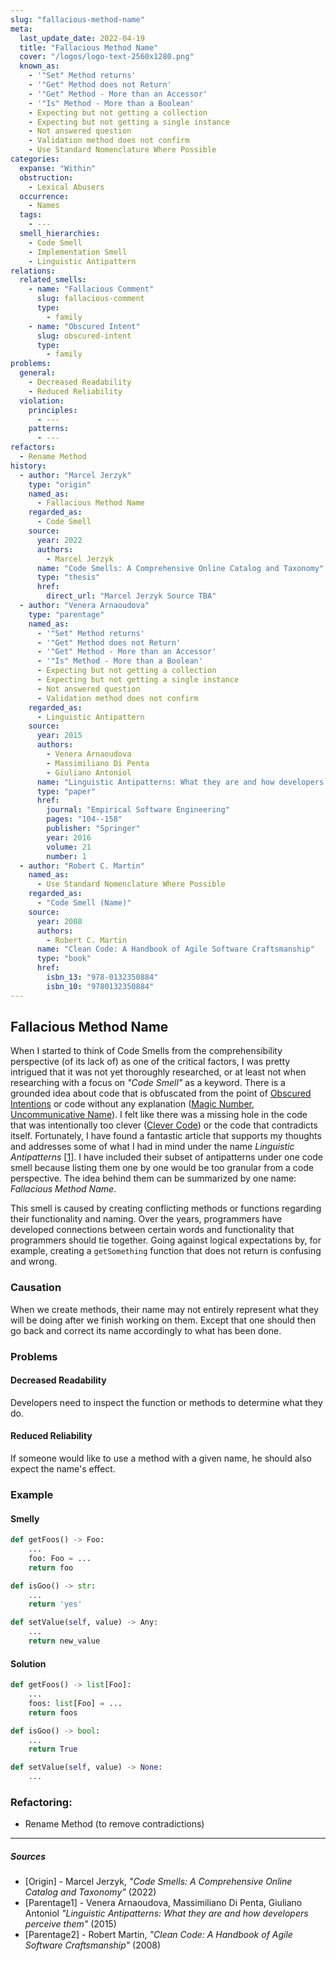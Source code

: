 ```yaml
---
slug: "fallacious-method-name"
meta:
  last_update_date: 2022-04-19
  title: "Fallacious Method Name"
  cover: "/logos/logo-text-2560x1280.png"
  known_as:
    - '"Set" Method returns'
    - '"Get" Method does not Return'
    - '"Get" Method - More than an Accessor'
    - '"Is" Method - More than a Boolean'
    - Expecting but not getting a collection
    - Expecting but not getting a single instance
    - Not answered question
    - Validation method does not confirm
    - Use Standard Nomenclature Where Possible
categories:
  expanse: "Within"
  obstruction:
    - Lexical Abusers
  occurrence:
    - Names
  tags:
    - ---
  smell_hierarchies:
    - Code Smell
    - Implementation Smell
    - Linguistic Antipattern
relations:
  related_smells:
    - name: "Fallacious Comment"
      slug: fallacious-comment
      type:
        - family
    - name: "Obscured Intent"
      slug: obscured-intent
      type:
        - family
problems:
  general:
    - Decreased Readability
    - Reduced Reliability
  violation:
    principles:
      - ---
    patterns:
      - ---
refactors:
  - Rename Method
history:
  - author: "Marcel Jerzyk"
    type: "origin"
    named_as:
      - Fallacious Method Name
    regarded_as:
      - Code Smell
    source:
      year: 2022
      authors:
        - Marcel Jerzyk
      name: "Code Smells: A Comprehensive Online Catalog and Taxonomy"
      type: "thesis"
      href:
        direct_url: "Marcel Jerzyk Source TBA"
  - author: "Venera Arnaoudova"
    type: "parentage"
    named_as:
      - '"Set" Method returns'
      - '"Get" Method does not Return'
      - '"Get" Method - More than an Accessor'
      - '"Is" Method - More than a Boolean'
      - Expecting but not getting a collection
      - Expecting but not getting a single instance
      - Not answered question
      - Validation method does not confirm
    regarded_as:
      - Linguistic Antipattern
    source:
      year: 2015
      authors:
        - Venera Arnaoudova
        - Massimiliano Di Penta
        - Giuliano Antoniol
      name: "Linguistic Antipatterns: What they are and how developers perceive them"
      type: "paper"
      href:
        journal: "Empirical Software Engineering"
        pages: "104--158"
        publisher: "Springer"
        year: 2016
        volume: 21
        number: 1
  - author: "Robert C. Martin"
    named_as:
      - Use Standard Nomenclature Where Possible
    regarded_as:
      - "Code Smell (Name)"
    source:
      year: 2008
      authors:
        - Robert C. Martin
      name: "Clean Code: A Handbook of Agile Software Craftsmanship"
      type: "book"
      href:
        isbn_13: "978-0132350884"
        isbn_10: "9780132350884"
---
```


## Fallacious Method Name

When I started to think of Code Smells from the comprehensibility perspective (of its lack of) as one of the critical factors, I was pretty intrigued that it was not yet thoroughly researched, or at least not when researching with a focus on _"Code Smell"_ as a keyword. There is a grounded idea about code that is obfuscated from the point of [Obscured Intentions](./obscured-intent.md) or code without any explanation ([Magic Number](./magic-number.md), [Uncommunicative Name](./uncommunicative-name.md)). I felt like there was a missing hole in the code that was intentionally too clever ([Clever Code](./clever-code.md)) or the code that contradicts itself. Fortunately, I have found a fantastic article that supports my thoughts and addresses some of what I had in mind under the name _Linguistic Antipatterns_ [[1](#sources)]. I have included their subset of antipatterns under one code smell because listing them one by one would be too granular from a code perspective. The idea behind them can be summarized by one name: _Fallacious Method Name_.

This smell is caused by creating conflicting methods or functions regarding  their functionality and naming. Over the years, programmers have developed connections between certain words and functionality that programmers should tie together. Going against logical expectations by, for example, creating a `getSomething` function that does not return is confusing and wrong.

### Causation

When we create methods, their name may not entirely represent what they will be doing after we finish working on them. Except that one should then go back and correct its name accordingly to what has been done.

### Problems

#### **Decreased Readability**

Developers need to inspect the function or methods to determine what they do.

#### **Reduced Reliability**

If someone would like to use a method with a given name, he should also expect the name's effect.

### Example

<div class="example-block">

#### Smelly

```py
def getFoos() -> Foo:
    ...
    foo: Foo = ...
    return foo

def isGoo() -> str:
    ...
    return 'yes'

def setValue(self, value) -> Any:
    ...
    return new_value
```

#### Solution

```py
def getFoos() -> list[Foo]:
    ...
    foos: list[Foo] = ...
    return foos

def isGoo() -> bool:
    ...
    return True

def setValue(self, value) -> None:
    ...
```

</div>

### Refactoring:

- Rename Method (to remove contradictions)

---

##### Sources

- [Origin] - Marcel Jerzyk, _"Code Smells: A Comprehensive Online Catalog and Taxonomy"_ (2022)
- [Parentage1] - Venera Arnaoudova, Massimiliano Di Penta, Giuliano Antoniol _"Linguistic Antipatterns: What they are and how developers perceive them"_ (2015)
- [Parentage2] - Robert Martin, _"Clean Code: A Handbook of Agile Software Craftsmanship"_ (2008)
